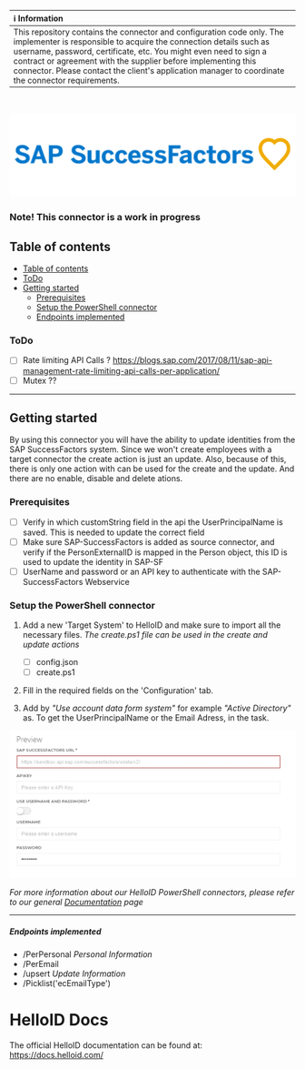 | :information_source: Information |
|:---------------------------|
| This repository contains the connector and configuration code only. The implementer is responsible to acquire the connection details such as username, password, certificate, etc. You might even need to sign a contract or agreement with the supplier before implementing this connector. Please contact the client's application manager to coordinate the connector requirements.       |

<br />

![image](assets/SAP-SuccessFactors.png)
### Note!  This connector is a work in progress


## Table of contents

- [Table of contents](###Table-of-contents)
- [ToDo](###ToDo)
- [Getting started](#Getting-started)
  + [Prerequisites](####Prerequisites)
  + [Setup the PowerShell connector](#Setup-the-PowerShell-connector)
  + [Endpoints implemented](#Endpoints-implemented)
  
### ToDo
 - [ ] Rate limiting API Calls ? https://blogs.sap.com/2017/08/11/sap-api-management-rate-limiting-api-calls-per-application/
 - [ ] Mutex ??
---
## Getting started


By using this connector you will have the ability to update identities from the SAP SuccessFactors system. Since we won't create employees with a target connector the create action is just an update. Also, because of this, there is only one action with can be used for the create and the update. And there are no enable, disable and delete ations.

### Prerequisites

- [ ] Verify in which customString field in the api the UserPrincipalName is saved. This is needed to update the correct field
- [ ] Make sure SAP-SuccessFactors is added as source connector, and verify if the PersonExternalID is mapped in the Person object, this ID is used to update the identity in SAP-SF
- [ ] UserName and password or an API key to authenticate with the SAP-SuccessFactors Webservice

### Setup the PowerShell connector

1. Add a new 'Target System' to HelloID and make sure to import all the necessary files.
_The create.ps1 file can be used in the create and update actions_

    - [ ] config.json
    - [ ] create.ps1 

2. Fill in the required fields on the 'Configuration' tab.

3. Add by _"Use account data form system"_ for example _"Active Directory"_ as. To get the UserPrincipalName or the Email Adress, in the task.


 


![image](./assets/config.jpg)

_For more information about our HelloID PowerShell connectors, please refer to our general [Documentation](https://docs.helloid.com/hc/en-us/articles/360012558020-How-to-configure-a-custom-PowerShell-target-connector) page_


---


##### Endpoints implemented

- /PerPersonal *Personal Information*
- /PerEmail
- /upsert  *Update Information*
- /Picklist('ecEmailType')

# HelloID Docs
The official HelloID documentation can be found at: https://docs.helloid.com/
